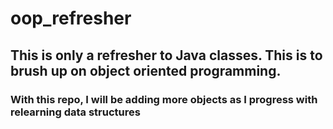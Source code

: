 # oop_refresher
## This is only a refresher to Java classes. This is to brush up on object oriented programming. 

### With this repo, I will be adding more objects as I progress with relearning data structures


